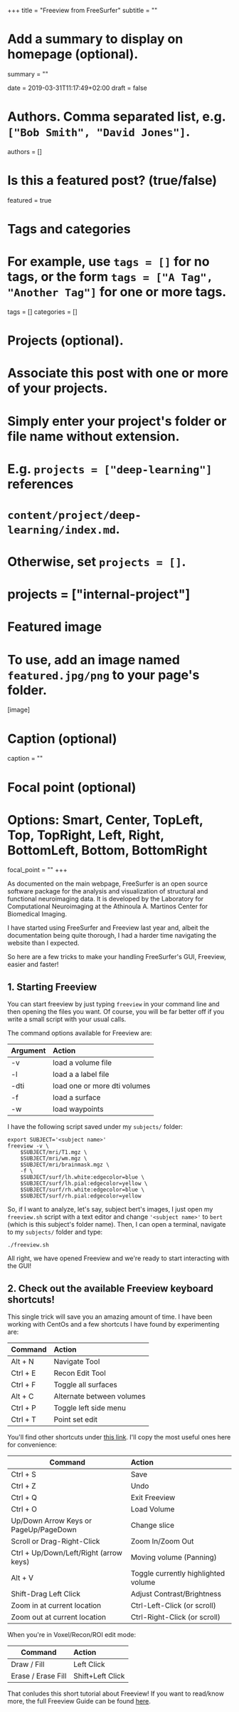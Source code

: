 +++
title = "Freeview from FreeSurfer"
subtitle = ""

# Add a summary to display on homepage (optional).
summary = ""

date = 2019-03-31T11:17:49+02:00
draft = false

# Authors. Comma separated list, e.g. `["Bob Smith", "David Jones"]`.
authors = []

# Is this a featured post? (true/false)
featured = true

# Tags and categories
# For example, use `tags = []` for no tags, or the form `tags = ["A Tag", "Another Tag"]` for one or more tags.
tags = []
categories = []

# Projects (optional).
#   Associate this post with one or more of your projects.
#   Simply enter your project's folder or file name without extension.
#   E.g. `projects = ["deep-learning"]` references
#   `content/project/deep-learning/index.md`.
#   Otherwise, set `projects = []`.
# projects = ["internal-project"]

# Featured image
# To use, add an image named `featured.jpg/png` to your page's folder.
[image]
  # Caption (optional)
  caption = ""

  # Focal point (optional)
  # Options: Smart, Center, TopLeft, Top, TopRight, Left, Right, BottomLeft, Bottom, BottomRight
  focal_point = ""
+++

As documented on the main webpage, FreeSurfer is an open source software package for the analysis and visualization of structural and functional neuroimaging data. It is developed by the Laboratory for Computational Neuroimaging at the Athinoula A. Martinos Center for Biomedical Imaging.

I have started using FreeSurfer and Freeview  last year and, albeit the documentation being quite
thorough, I had a harder time navigating the website than I expected.

So here are a few tricks to make your handling FreeSurfer's GUI, Freeview, easier
 and faster!


## 1. Starting Freeview
 You can start freeview by just typing `freeview` in your command line and then
 opening the files you want. Of course, you will be far better off if you write
 a small script with your usual calls.

  The command options available for Freeview are:

| Argument       | Action        |
| --------------- |:-------------- |
| -v            | load a volume file |
| -l            | load a a label file |
| -dti          | load one or more dti volumes |
| -f            | load a surface |
| -w            | load waypoints |


 I have the following script saved under my `subjects/` folder:
 ```
 export SUBJECT='<subject name>'
 freeview -v \
     $SUBJECT/mri/T1.mgz \
     $SUBJECT/mri/wm.mgz \
     $SUBJECT/mri/brainmask.mgz \
     -f \
     $SUBJECT/surf/lh.white:edgecolor=blue \
     $SUBJECT/surf/lh.pial:edgecolor=yellow \
     $SUBJECT/surf/rh.white:edgecolor=blue \
     $SUBJECT/surf/rh.pial:edgecolor=yellow
 ```

 So, if I want to analyze, let's say, subject bert's images, I just open my `freeview.sh`
 script with a text editor and change `'<subject name>'` to `bert` (which is this
 subject's folder name).
 Then, I can open a terminal, navigate to my `subjects/` folder and type:

 ```
 ./freeview.sh
 ```
All right, we have opened Freeview and we're ready to start interacting with the GUI!

## 2. Check out the available Freeview keyboard shortcuts!
This single trick will save you an amazing amount of time. I have been working with
CentOs and a few shortcuts I have
found by experimenting are:

| Command        | Action        |
| -------------  |:------------- |
| Alt + N        | Navigate Tool|
| Ctrl + E       | Recon Edit Tool|
| Ctrl + F       | Toggle all surfaces |
| Alt + C        | Alternate between volumes |
| Ctrl + P       | Toggle left side menu |
| Ctrl + T       | Point set edit |

You'll find other shortcuts under [this link](https://surfer.nmr.mgh.harvard.edu/fswiki/FreeviewGuide/FreeviewReference/FreeviewKeyboardShortcuts). I'll copy the most useful ones here for convenience:

| Command       | Action        |
| ------------- |:------------- |
| Ctrl + S       | Save          |
| Ctrl + Z       | Undo          |
| Ctrl + Q       | Exit Freeview |
| Ctrl + O       | Load Volume |
| Up/Down Arrow Keys or PageUp/PageDown| Change slice  |
| Scroll or Drag-Right-Click | Zoom In/Zoom Out |
| Ctrl + Up/Down/Left/Right (arrow keys) | Moving volume (Panning) |
| Alt + V        | Toggle currently highlighted volume |
| Shift-Drag Left Click | Adjust Contrast/Brightness  |
| Zoom in at current location | Ctrl-Left-Click (or scroll) |
| Zoom out at current location | Ctrl-Right-Click (or scroll) |

When you're in Voxel/Recon/ROI edit mode:

| Command       | Action        |
| ------------- |:------------- |
| Draw / Fill         | Left Click |
| Erase / Erase Fill | Shift+Left Click |

That conludes this short tutorial about Freeview!
If you want to read/know more, the full Freeview Guide can be found [here](https://surfer.nmr.mgh.harvard.edu/fswiki/FreeviewGuide).


  <!-- https://discourse.gohugo.io/t/linking-to-static-files-with-hugo/8282 -->
